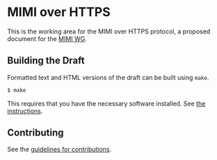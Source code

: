 # MIMI over HTTPS

This is the working area for the MIMI over HTTPS protocol, a proposed document for the [MIMI WG](https://datatracker.ietf.org/wg/mimi/about/).

## Building the Draft

Formatted text and HTML versions of the draft can be built using `make`.

```sh
$ make
```

This requires that you have the necessary software installed.  See
[the instructions](https://github.com/martinthomson/i-d-template/blob/master/doc/SETUP.md).


## Contributing

See the
[guidelines for contributions](https://github.com/kkohbrok/mimi-moh/blob/main/CONTRIBUTING.md).
